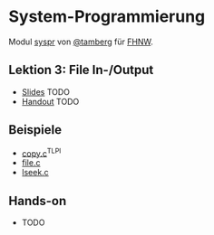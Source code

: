 # System-Programmierung
Modul [syspr]( https://www.fhnw.ch/de/studium/module/6008081) von [@tamberg](https://twitter.com/tamberg) für [FHNW](https://www.fhnw.ch/).

## Lektion 3: File In-/Output
- [Slides](http://www.tamberg.org/fhnw/2018/Syspr03FileIO.pdf) TODO
- [Handout](http://www.tamberg.org/fhnw/2018/Syspr03FileIOHandout.pdf) TODO

## Beispiele
- [copy.c](http://man7.org/tlpi/code/online/dist/fileio/copy.c.html)<sup>TLPI</sup>
- [file.c](file.c)
- [lseek.c](lseek.c)

## Hands-on
- TODO
